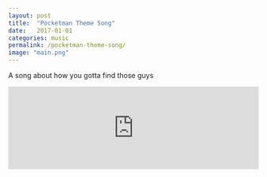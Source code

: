 ```yaml
---
layout: post
title:  "Pocketman Theme Song"
date:   2017-01-01
categories: music
permalink: /pocketman-theme-song/
image: "main.png"
---
```


<p class="post--full__excerpt">
	A song about how you gotta find those guys
</p>

<iframe width="100%" height="166" scrolling="no" frameborder="no" allow="autoplay" src="https://w.soundcloud.com/player/?url=https%3A//api.soundcloud.com/tracks/315473265&color=%23ff5500&auto_play=false&hide_related=false&show_comments=true&show_user=true&show_reposts=false&show_teaser=true"></iframe>